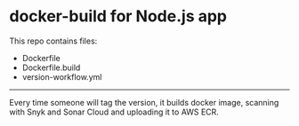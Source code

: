 # docker-build for Node.js app

This repo contains  files:
- Dockerfile
- Dockerfile.build
- version-workflow.yml

-------------------------

Every time someone will tag the version, it builds docker image, scanning with Snyk and Sonar Cloud and uploading it to AWS ECR.
